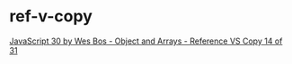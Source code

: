 # ref-v-copy
[JavaScript 30 by Wes Bos -  Object and Arrays - Reference VS Copy 14 of 31](https://javascript30.com/account/access/584ac1ea2bbda1242c691039/view/9fd5432419)
